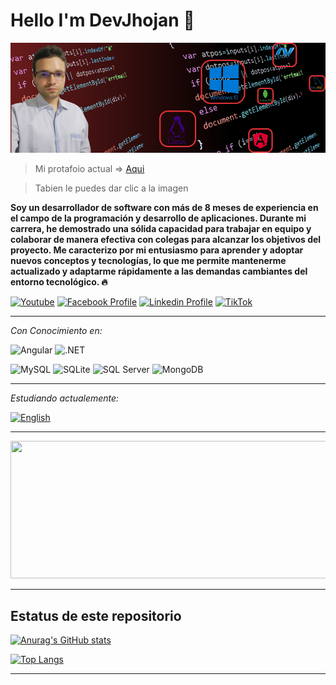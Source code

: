 
# Hello I'm DevJhojan :wave:
![Portafolio Actual|10%](./Image/MyProfile.png)

> Mi protafoio actual => [Aqui](https://devjhojan.github.io/MyProfile/)

> Tabien le puedes dar clic a la imagen


**Soy un desarrollador de software con más de 8 meses de experiencia en el campo de la programación y desarrollo de aplicaciones. Durante mi carrera, he demostrado una sólida capacidad para trabajar en equipo y colaborar de manera efectiva con colegas para alcanzar los objetivos del proyecto. Me caracterizo por mi entusiasmo para aprender y adoptar nuevos conceptos y tecnologías, lo que me permite mantenerme actualizado y adaptarme rápidamente a las demandas cambiantes del entorno tecnológico. :fire:**


<!-- ![GitHub Followers](https://img.shields.io/github/followers/DevJhojan?style=social)
![GitHub stars](https://img.shields.io/github/stars/DevJhojan?style=social) -->


[![Youtube](https://img.shields.io/youtube/channel/subscribers/UCxIGNpsrjzWgY1Eyai1by3A?style=social)](https://www.youtube.com/channel/UCxIGNpsrjzWgY1Eyai1by3A)
[![Facebook Profile](https://img.shields.io/badge/Facebook-8-100089324563350?style=social&logo=facebook)](https://www.facebook.com/profile.php?id=100089324563350)
[![Linkedin Profile](https://img.shields.io/badge/LINKEDIN-40-grey?style=social&logo=linkedin)](https://www.linkedin.com/in/jhojan-d-toro/)
[![TikTok](https://img.shields.io/badge/TikTok-000000?style=social&logo=tiktok)](https://www.tiktok.com/@devtorito)

---

*Con Conocimiento en:*

![Angular](https://img.shields.io/badge/Angular-DD0031?style=for-the-badge&logo=angular&logoColor=white)
![.NET](https://img.shields.io/badge/.NET-512BD4?style=for-the-badge&logo=dot-net&logoColor=white)

![MySQL](https://img.shields.io/badge/MySQL-4479A1?style=for-the-badge&logo=mysql&logoColor=white)
![SQLite](https://img.shields.io/badge/SQLite-003B57?style=for-the-badge&logo=sqlite&logoColor=white)
![SQL Server](https://img.shields.io/badge/SQL%20Server-CC2927?style=for-the-badge&logo=microsoft-sql-server&logoColor=white)
![MongoDB](https://img.shields.io/badge/MongoDB-47A248?style=for-the-badge&logo=mongodb&logoColor=white)

---

*Estudiando actualemente:*

[![English](https://img.shields.io/badge/English-%230A0A0A.svg?style=for-the-badge&logo=english&logoColor=white)](URL_DE_TU_PROYECTO_ENGLISH)
<!-- ![NestJS](https://img.shields.io/badge/NestJS-%23E0234E.svg?style=for-the-badge&logo=nestjs&logoColor=white) -->
---
  <img width="800" height="220" src="https://streak-stats.demolab.com?user=DevJhojanXX&theme=highcontrast&hide_border=true&border_radius=5&card_width=800">


---
##  Estatus de este repositorio
[![Anurag's GitHub stats](https://github-readme-stats.vercel.app/api?username=DevJhojan&theme=dark)](https://github.com/DevJhojan/github-readme-stats)

<!-- [![Top Langs](https://github-readme-stats.vercel.app/api/top-langs?username=DevJhojan&layout=compact&theme=dark)](https://github.com/DevJhojan/github-readme-stats) -->

[![Top Langs](https://github-readme-stats.vercel.app/api/top-langs/?username=DevJhojan&langs_count=8&theme=dark)](https://github.com/DevJhojan)

---